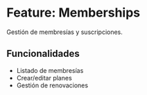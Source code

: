 # Feature: Memberships

Gestión de membresías y suscripciones.

## Funcionalidades

- Listado de membresías
- Crear/editar planes
- Gestión de renovaciones

